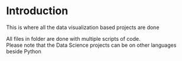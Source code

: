 # Introduction

This is where all the data visualization based projects are done


All files in folder are done with multiple scripts of code.                                                                                    
Please note that the Data Science projects can be on other languages beside Python
